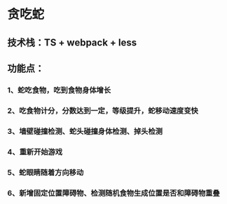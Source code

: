 # 贪吃蛇
## 技术栈：TS + webpack + less
## 功能点：
### 1、蛇吃食物，吃到食物身体增长
### 2、吃食物计分，分数达到一定，等级提升，蛇移动速度变快
### 3、墙壁碰撞检测、蛇头碰撞身体检测、掉头检测
### 4、重新开始游戏
### 5、蛇眼睛随着方向移动
### 6、新增固定位置障碍物、检测随机食物生成位置是否和障碍物重叠
